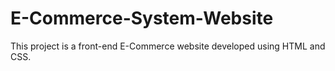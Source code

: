 # E-Commerce-System-Website
This project is a front-end E-Commerce website developed using HTML and CSS.

